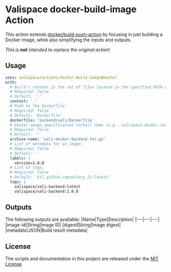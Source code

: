# Valispace docker-build-image Action

This action extends [docker/build-push-action](https://github.com/docker/build-push-action) by focusing in just building a Docker image, while also simplifying the inputs and outputs.

_This is **not** intended to replace the original action!_

## Usage

<!-- start usage -->
```yaml
uses: valispace/actions/docker-build-image@master
with:
  # Build's context is the set of files located in the specified PATH or URL.
  # Required: false
  # Default: '.'
  context: '.'
  # Path to the Dockerfile.
  # Required: false
  # Default: 'Dockerfile'
  dockerfile: 'backend/vali/Dockerfile'
  # Docker image specification tarball name (e.g. `valispace-docker.tar.gz`).
  # Required: false
  # Default: ''
  archive-name: 'vali-docker-backend.tar.gz'
  # List of metadata for an image.
  # Required: false
  # Default: ''
  labels: |
    version=1.0.0
  # List of tags.
  # Required: false
  # Default: '${{ github.repository }}:latest'
  tags: |
    valispace/vali-backend:latest
    valispace/vali-backend:1.0.0
```
<!-- end usage -->

## Outputs

The following outputs are available:
|Name|Type|Description|
|---|---|---|
|image-id|String|Image ID|
|digest|String|Image digest|
|metadata|JSON|Build result metadata|

## License

The scripts and documentation in this project are released under the [MIT License](LICENSE)
